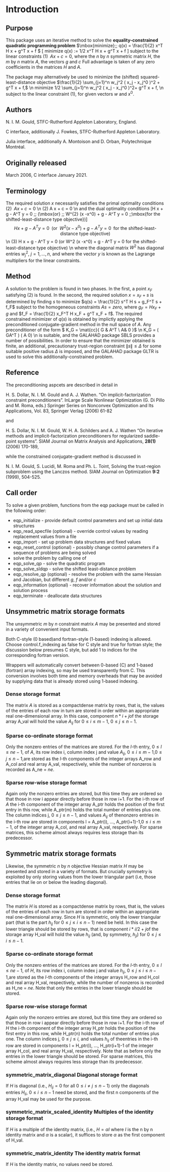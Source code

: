 # Introduction

## Purpose

This package uses an iterative method to solve the
**equality-constrained quadratic programming problem**
$\mbox{minimize}\;\; q(x) = \frac{1}{2} x^T H x + g^T x + f $
\[
minimize q(x) := 1/2 x^T H x + g^T x + f
\]
subject to the linear constraints
$(1) \;\; A x + c = 0,$
where the $n$ by $n$ symmetric matrix $H$,
the $m$ by $n$ matrix $A$, the vectors $g$ and $c$
Full advantage is taken of any zero coefficients in the matrices $H$
and $A$.

The package may alternatively be used to minimize the (shifted) squared-
least-distance objective
$\frac{1}{2} \sum_{j=1}^n w_j^2 ( x_j - x_j^0 )^2 + g^T x + f,$
\n
 minimize 1/2 \sum_{j=1}^n w_j^2 ( x_j - x_j^0 )^2+ g^T x + f,
\n
subject to the linear constraint (1), for given vectors $w$ and
$x^0$.

## Authors

N. I. M. Gould, STFC-Rutherford Appleton Laboratory, England.

C interface, additionally J. Fowkes, STFC-Rutherford Appleton Laboratory.

Julia interface, additionally A. Montoison and D. Orban, Polytechnique Montréal.

## Originally released

March 2006, C interface January 2021.

## Terminology

The required solution $x$ necessarily satisfies
the primal optimality conditions
$(2) \;\; A x + c = 0$
\n
(2) A x + c = 0
\n
and the dual optimality conditions
\[H x + g - A^T y = 0 \;\; (\mbox{or} \;\; W^{2} (x -x^0) + g - A^T y = 0 \;\;\mbox{for the shifted-least-distance type objective})\]
$$H x + g - A^T y = 0 \;\; (\mbox{or} \;\;W^{2} (x -x^0) + g - A^T y = 0 \;\; \mbox{for the shifted-least-distance type objective})$$
\n
(3) H x + g - A^T y = 0
 (or W^2 (x -x^0) + g - A^T y = 0
for the shifted-least-distance type objective)
\n
where the diagonal matrix $W^2$ has diagonal entries $w_j^2$,
$j = 1, \ldots , n$, and where the vector $y$ is
known as the Lagrange multipliers for the linear constraints.

 ## Method

A solution to the problem is found in two phases.
In the first, a point $x_F$ satisfying (2) is found.
In the second, the required solution $x = x_F + s$
is determined by finding $s$ to minimize
$q(s) = \frac{1}{2} s^T H s + g_F^T s + f_F$
subject to the homogeneous constraints $A s = zero$,
where $g_F = H x_F + g$ and
$f_F = \frac{1}{2} x_F^T H x_F + g^T x_F + f$.
The required constrained minimizer of $q(s)$ is obtained
by implictly applying the preconditioned conjugate-gradient method
in the null space of $A$. Any preconditioner of the form
$ K_G = \mat{cc}{ G & A^T \\ A& 0 }$
\n
K_G = ( GA^T )
( A 0)
\n
is suitable, and the GALAHAD package SBLS provides a number of
possibilities. In order to ensure that the minimizer obtained is
finite, an additional, precautionary trust-region constraint $\|s\|
\leq \Delta$ for some suitable positive radius $\Delta$ is
imposed, and the GALAHAD package GLTR is used to solve this
additionally-constrained problem.

## Reference

The preconditioning aspcets are described in detail in

H. S. Dollar, N. I. M. Gould and A. J. Wathen.
“On implicit-factorization constraint preconditioners”.
InLarge Scale Nonlinear Optimization (G. Di Pillo and M. Roma, eds.)
Springer Series on Nonconvex Optimization and Its Applications, Vol. 83,
Springer Verlag (2006) 61-82

and

H. S. Dollar, N. I. M. Gould, W. H. A. Schilders and A. J. Wathen
“On iterative methods and implicit-factorization preconditioners for
regularized saddle-point systems”.
SIAM Journal on Matrix Analysis and Applications, **28(1)** (2006)
170-189,

while the constrained conjugate-gradient method is discussed in

N. I. M. Gould, S. Lucidi, M. Roma and Ph. L. Toint,
Solving the trust-region subproblem using the Lanczos method.
SIAM Journal on Optimization **9:2** (1999), 504-525.

## Call order

To solve a given problem, functions from the eqp package must be called
in the following order:

- eqp\_initialize - provide default control parameters and set up initial data structures
- eqp\_read\_specfile (optional) - override control values by reading replacement values from a file
- eqp\_import - set up problem data structures and fixed values
- eqp\_reset\_control (optional) - possibly change control parameters if a sequence of problems are being solved
- solve the problem by calling one of
- eqp\_solve_qp - solve the quadratic program
- eqp\_solve_sldqp - solve the shifted least-distance problem
- eqp_resolve_qp (optional) - resolve the problem with the
same Hessian and Jacobian, but different $g$, $f$ and/or $c$
- eqp\_information (optional) - recover information about the solution and solution process
- eqp\_terminate - deallocate data structures

##  Unsymmetric matrix storage formats

The unsymmetric $m$ by $n$ constraint matrix $A$ may be presented
and stored in a variety of convenient input formats.

Both C-style (0 based)and fortran-style (1-based) indexing is allowed.
Choose control.f_indexing as false for C style and true for
fortran style; the discussion below presumes C style, but add 1 to
indices for the corresponding fortran version.

Wrappers will automatically convert between 0-based (C) and 1-based
(fortran) array indexing, so may be used transparently from C. This
conversion involves both time and memory overheads that may be avoided
by supplying data that is already stored using 1-based indexing.

### Dense storage format

The matrix $A$ is stored as a compactdense matrix by rows, that is,
the values of the entries of each row in turn are
stored in order within an appropriate real one-dimensional array.
In this case, component $n \ast i + j$of the storage array A_val
will hold the value $A_{ij}$ for $0 \leq i \leq m-1$,
$0 \leq j \leq n-1$.

###  Sparse co-ordinate storage format

Only the nonzero entries of the matrices are stored.
For the $l$-th entry, $0 \leq l \leq ne-1$, of $A$,
its row index i, column index j
and value $A_{ij}$,
$0 \leq i \leq m-1$,$0 \leq j \leq n-1$,are stored as
the $l$-th components of the integer arrays A_row and
A_col and real array A_val, respectively, while the number of nonzeros
is recorded as A_ne = $ne$.

###  Sparse row-wise storage format

Again only the nonzero entries are stored, but this time
they are ordered so that those in row i appear directly before those
in row i+1. For the i-th row of $A$ the i-th component of the
integer array A_ptr holds the position of the first entry in this row,
while A_ptr(m) holds the total number of entries plus one.
The column indices j, $0 \leq j \leq n-1$, and values
$A_{ij}$ of thenonzero entries in the i-th row are stored in components
l = A_ptr(i), $\ldots$, A_ptr(i+1)-1,$0 \leq i \leq m-1$,
of the integer array A_col, and real array A_val, respectively.
For sparse matrices, this scheme almost always requires less storage than
its predecessor.

##  Symmetric matrix storage formats

Likewise, the symmetric $n$ by $n$ objective Hessian matrix
$H$ may be presented
and stored in a variety of formats. But crucially symmetry is exploited
by only storing values from the lower triangular part
(i.e, those entries that lie on or below the leading diagonal).

### Dense storage format

The matrix $H$ is stored as a compactdense matrix by rows, that is,
the values of the entries of each row in turn are
stored in order within an appropriate real one-dimensional array.
Since $H$ is symmetric, only the lower triangular part (that is the part
$h_{ij}$ for $0 \leq j \leq i \leq n-1$) need be held.
In this case the lower triangle should be stored by rows, that is
component $i \ast i / 2 + j$of the storage array H_val
will hold the value $h_{ij}$ (and, by symmetry, $h_{ji}$)
for $0 \leq j \leq i \leq n-1$.

###  Sparse co-ordinate storage format

Only the nonzero entries of the matrices are stored.
For the $l$-th entry, $0 \leq l \leq ne-1$, of $H$,
its row index i, column index j
and value $h_{ij}$, $0 \leq j \leq i \leq n-1$,are stored as
the $l$-th components of the integer arrays H_row and
H_col and real array H_val, respectively, while the number of nonzeros
is recorded as H_ne = $ne$.
Note that only the entries in the lower triangle should be stored.

###  Sparse row-wise storage format

Again only the nonzero entries are stored, but this time
they are ordered so that those in row i appear directly before those
in row i+1. For the i-th row of $H$ the i-th component of the
integer array H_ptr holds the position of the first entry in this row,
while H_ptr(n) holds the total number of entries plus one.
The column indices j, $0 \leq j \leq i$, and values
$h_{ij}$ of theentries in the i-th row are stored in components
l = H_ptr(i), $\ldots$, H_ptr(i+1)-1 of the
integer array H_col, and real array H_val, respectively.
Note that as before only the entries in the lower triangle should be stored.
For sparse matrices, this scheme almost always requires less storage than
its predecessor.

### symmetric\_matrix_diagonal Diagonal storage format

If $H$ is diagonal (i.e., $H_{ij} = 0$ for all
$0 \leq i \neq j \leq n-1$) only the diagonals entries
$H_{ii}$, $0 \leq i \leq n-1$ need
be stored, and the first n components of the array H_val may be
used for the purpose.

### symmetric\_matrix_scaled_identity Multiples of the identity storage format

If $H$ is a multiple of the identity matrix, (i.e., $H = \alpha I$
where $I$ is the n by n identity matrix and $\alpha$ is a scalar),
it suffices to store $\alpha$ as the first component of H_val.

### symmetric\_matrix_identity The identity matrix format

If $H$ is the identity matrix, no values need be stored.

